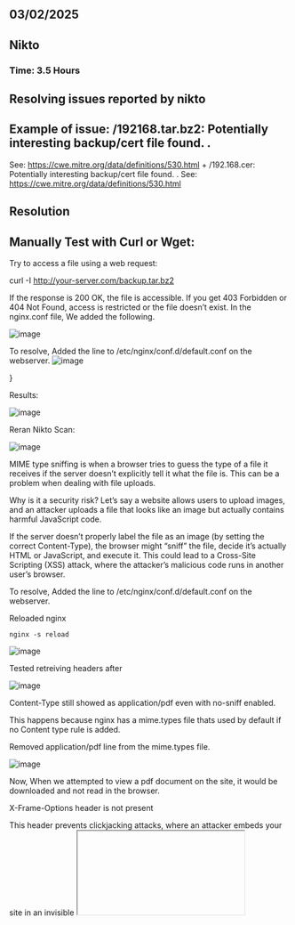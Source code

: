 ## 03/02/2025


## Nikto

### Time: 3.5 Hours

## Resolving issues reported by nikto

## Example of issue: /192168.tar.bz2: Potentially interesting backup/cert file found. . 

See: https://cwe.mitre.org/data/definitions/530.html + /192.168.cer: Potentially interesting backup/cert file found. . See: https://cwe.mitre.org/data/definitions/530.html

## Resolution 

## Manually Test with Curl or Wget:

Try to access a file using a web request:

curl -I http://your-server.com/backup.tar.bz2

If the response is 200 OK, the file is accessible. If you get 403 Forbidden or 404 Not Found, access is restricted or the file doesn’t exist.
In the nginx.conf file, We added the following.


![image](https://github.com/user-attachments/assets/b537ae15-758c-49b7-a223-ba057fa43929)


To resolve, Added the line to /etc/nginx/conf.d/default.conf on the webserver.
![image](https://github.com/user-attachments/assets/0b0e0b39-b36e-4d48-88cd-3f6e179fa9e9)

}

Results:


![image](https://github.com/user-attachments/assets/c1b16d3d-48a6-4593-9701-fec65c87e3d8)


Reran Nikto Scan:

![image](https://github.com/user-attachments/assets/c7bad1d5-00bc-40e5-9cde-f68503008944)


MIME type sniffing is when a browser tries to guess the type of a file it receives if the server doesn’t explicitly tell it what the file is. This can be a problem when dealing with file uploads.

Why is it a security risk?
Let’s say a website allows users to upload images, and an attacker uploads a file that looks like an image but actually contains harmful JavaScript code.

If the server doesn’t properly label the file as an image (by setting the correct Content-Type), the browser might “sniff” the file, decide it’s actually HTML or JavaScript, and execute it. This could lead to a Cross-Site Scripting (XSS) attack, where the attacker’s malicious code runs in another user’s browser.


To resolve, Added the line to /etc/nginx/conf.d/default.conf on the webserver.

Reloaded nginx

```
nginx -s reload
```

![image](https://github.com/user-attachments/assets/32325a07-3f3a-496f-8354-edb43a650023)

Tested retreiving headers after

![image](https://github.com/user-attachments/assets/b4c5e9cf-b292-4be5-977e-6089ab0ce805)

Content-Type still showed as application/pdf even with no-sniff enabled.

This happens because nginx has a mime.types file thats used by default if no Content type rule is added.

Removed application/pdf line from the mime.types file.

![image](https://github.com/user-attachments/assets/a092a3f4-eddd-4940-9c40-fc5dfdea56c3)

Now, When we attempted to view a pdf document on the site, it would be downloaded and not read in the browser.

X-Frame-Options header is not present

This header prevents clickjacking attacks, where an attacker embeds your site in an invisible <iframe> to trick users into interacting with it unknowingly.

To resolve, Added the line to /etc/nginx/conf.d/default.conf on the webserver

![image](https://github.com/user-attachments/assets/2629a04f-e64f-4ef4-ae35-0b9995af4624)





